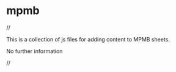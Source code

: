 # mpmb
//

This is a collection of js files for adding content to MPMB sheets.

No further information

//
